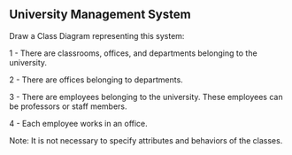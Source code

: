 ## University Management System

Draw a Class Diagram representing this system:

1 - There are classrooms, offices, and departments belonging to the university.

2 - There are offices belonging to departments.

3 - There are employees belonging to the university. These employees can be professors or staff members.

4 - Each employee works in an office.

Note: It is not necessary to specify attributes and behaviors of the classes.